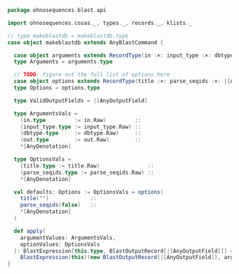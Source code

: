
```scala
package ohnosequences.blast.api

import ohnosequences.cosas._, types._, records._, klists._

// type makeblastdb = makeblastdb.type
case object makeblastdb extends AnyBlastCommand {

  case object arguments extends RecordType(in :×: input_type :×: dbtype :×: out :×: |[AnyBlastOption])
  type Arguments = arguments.type

  // TODO: figure out the full list of options here
  case object options extends RecordType(title :×: parse_seqids :×: |[AnyBlastOption])
  type Options = options.type

  type ValidOutputFields = |[AnyOutputField]

  type ArgumentsVals =
    (in.type         := in.Raw)         ::
    (input_type.type := input_type.Raw) ::
    (dbtype.type     := dbtype.Raw)     ::
    (out.type        := out.Raw)        ::
    *[AnyDenotation]

  type OptionsVals =
    (title.type := title.Raw)               ::
    (parse_seqids.type := parse_seqids.Raw) ::
    *[AnyDenotation]

  val defaults: Options := OptionsVals = options(
    title("")             ::
    parse_seqids(false)   ::
    *[AnyDenotation]
  )

  def apply(
    argumentValues: ArgumentsVals,
    optionValues: OptionsVals
  ): BlastExpression[this.type, BlastOutputRecord[|[AnyOutputField]]] =
    BlastExpression(this)(new BlastOutputRecord(|[AnyOutputField]), argumentValues, optionValues)
}

```




[test/scala/CommandGeneration.scala]: ../../../../test/scala/CommandGeneration.scala.md
[test/scala/igblastnClonotypesOutput.scala]: ../../../../test/scala/igblastnClonotypesOutput.scala.md
[test/scala/OutputParsing.scala]: ../../../../test/scala/OutputParsing.scala.md
[test/scala/OutputFieldsSpecification.scala]: ../../../../test/scala/OutputFieldsSpecification.scala.md
[test/scala/igblastn.scala]: ../../../../test/scala/igblastn.scala.md
[main/scala/api/outputFields.scala]: ../outputFields.scala.md
[main/scala/api/options.scala]: ../options.scala.md
[main/scala/api/package.scala]: ../package.scala.md
[main/scala/api/expressions.scala]: ../expressions.scala.md
[main/scala/api/parse/igblastn.scala]: ../parse/igblastn.scala.md
[main/scala/api/commands/blastn.scala]: blastn.scala.md
[main/scala/api/commands/blastp.scala]: blastp.scala.md
[main/scala/api/commands/tblastx.scala]: tblastx.scala.md
[main/scala/api/commands/tblastn.scala]: tblastn.scala.md
[main/scala/api/commands/blastx.scala]: blastx.scala.md
[main/scala/api/commands/makeblastdb.scala]: makeblastdb.scala.md
[main/scala/api/commands/igblastn.scala]: igblastn.scala.md
